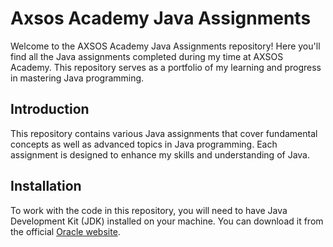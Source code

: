 # Axsos Academy Java Assignments

Welcome to the AXSOS Academy Java Assignments repository! Here you'll find all the Java assignments completed during my time at AXSOS Academy. This repository serves as a portfolio of my learning and progress in mastering Java programming.

## Introduction

This repository contains various Java assignments that cover fundamental concepts as well as advanced topics in Java programming. Each assignment is designed to enhance my skills and understanding of Java.

## Installation

To work with the code in this repository, you will need to have Java Development Kit (JDK) installed on your machine. You can download it from the official [Oracle website](https://www.oracle.com/java/technologies/javase-jdk11-downloads.html).
